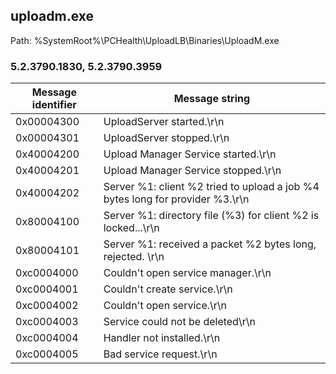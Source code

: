 ## uploadm.exe

Path: %SystemRoot%\PCHealth\UploadLB\Binaries\UploadM.exe

### 5.2.3790.1830, 5.2.3790.3959

Message identifier | Message string
--- | ---
0x00004300 | UploadServer started.\r\n
0x00004301 | UploadServer stopped.\r\n
0x40004200 | Upload Manager Service started.\r\n
0x40004201 | Upload Manager Service stopped.\r\n
0x40004202 | Server %1: client %2 tried to upload a job %4 bytes long for provider %3.\r\n
0x80004100 | Server %1: directory file (%3) for client %2 is locked...\r\n
0x80004101 | Server %1: received a packet %2 bytes long, rejected. \r\n
0xc0004000 | Couldn't open service manager.\r\n
0xc0004001 | Couldn't create service.\r\n
0xc0004002 | Couldn't open service.\r\n
0xc0004003 | Service could not be deleted\r\n
0xc0004004 | Handler not installed.\r\n
0xc0004005 | Bad service request.\r\n
